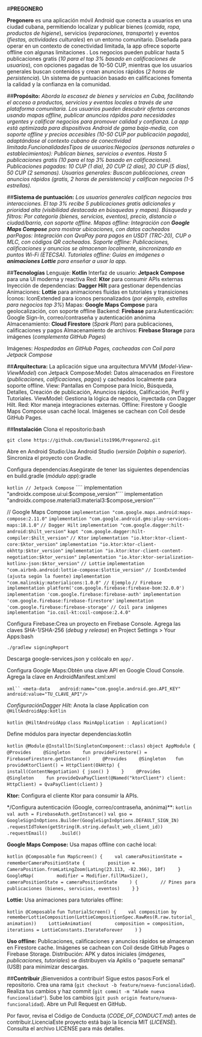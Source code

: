 #**PREGONERO**

**Pregonero** es una aplicación móvil Android que conecta a usuarios en una ciudad cubana, permitiendo localizar y publicar bienes (*comida, ropa, productos de higiene*), servicios (*reparaciones, transporte*) y eventos (*fiestas, actividades culturales*) en un entorno comunitario. Diseñada para operar en un contexto de conectividad limitada, la app ofrece soporte offline con algunas limitaciones . Los negocios pueden publicar hasta 5 publicaciones gratis (*10 para el top 3% basado en calificaciones de usuarios*), con opciones pagadas de 10-50 CUP, mientras que los usuarios generales buscan contenidos y crean anuncios rápidos (*2 horas de persistencia*). Un sistema de puntuación basado en calificaciones fomenta la calidad y la confianza en la comunidad.

##**Propósito:**
*Aborda la escasez de bienes y servicios en Cuba, facilitando el acceso a productos, servicios y eventos locales a través de una plataforma comunitaria. Los usuarios pueden descubrir ofertas cercanas usando mapas offline, publicar anuncios rápidos para necesidades urgentes y calificar negocios para promover calidad y confianza. La app está optimizada para dispositivos Android de gama baja-media, con soporte offline y precios accesibles (10-50 CUP por publicación pagada), adaptándose al contexto cubano de conectividad limitada.FuncionalidadesTipos de usuarios:Negocios (personas naturales o establecimientos): Publican bienes, servicios o eventos. Hasta 5 publicaciones gratis (10 para el top 3% basado en calificaciones). Publicaciones pagadas: 10 CUP (1 día), 20 CUP (2 días), 30 CUP (5 días), 50 CUP (2 semanas).
Usuarios generales: Buscan publicaciones, crean anuncios rápidos (gratis, 2 horas de persistencia) y califican negocios (1-5 estrellas).*

##**Sistema de puntuación:** 
*Los usuarios generales califican negocios tras interacciones. El top 3% recibe 5 publicaciones gratis adicionales y prioridad alta (visibilidad destacada en búsquedas y mapas).
Búsqueda y filtros: Por categoría (bienes, servicios, eventos), precio, distancia o ciudad/barrio, con soporte offline.
Mapas offline: Integración con **Google Maps Compose** para mostrar ubicaciones, con datos cacheados parPagos: Integración con QvaPay para pagos en USDT (TRC-20), CUP o MLC, con códigos QR cacheados.
Soporte offline: Publicaciones, calificaciones y anuncios se almacenan localmente, sincronizando en puntos Wi-Fi (ETECSA).
Tutoriales offline: Guías en imágenes o **animaciones Lottie** para enseñar a usar la app.*

##**Tecnologías** 
Lenguaje: **Kotlin**
Interfaz de usuario: **Jetpack Compose** para una UI moderna y reactiva
Red: **Ktor** para consumir APIs externas
Inyección de dependencias: **Dagger Hilt** para gestionar dependencias
Animaciones: **Lottie** para animaciones fluidas en tutoriales y transiciones
Íconos: IconExtended para íconos personalizados (*por ejemplo, estrellas para negocios top 3%*)
Mapas: **Google Maps Compose** para geolocalización, con soporte offline
Backend: **Firebase** para:Autenticación: Google Sign-In, correo/contraseña y autenticación anónima
Almacenamiento: **Cloud Firestore** (*Spark Plan*) para publicaciones, calificaciones y pagos
Almacenamiento de archivos: **Firebase Storage** para imágenes (*complementa GitHub Pages*)

Imágenes: *Hospedadas en GitHub Pages, cacheadas con Coil para Jetpack Compose*

##**Arquitectura:**
La aplicación sigue una arquitectura MVVM (*Model-View-ViewModel*) con Jetpack Compose:Model: Datos almacenados en Firestore (*publicaciones, calificaciones, pagos*) y cacheados localmente para soporte offline.
View: Pantallas en Compose para Inicio, Búsqueda, Detalles, Creación de publicación, Anuncios rápidos, Calificación, Perfil y Tutoriales.
ViewModel: Gestiona la lógica de negocio, inyectada con Dagger Hilt.
Red: Ktor maneja integraciones externas.
Offline: Firestore y Google Maps Compose usan caché local. Imágenes se cachean con Coil desde GitHub Pages.

##**Instalación**
Clona el repositorio:bash

```git clone https://github.com/Danielito1996/Pregonero2.git```

Abre en Android Studio:Usa Android Studio (*versión Dolphin o superior*).
Sincroniza el proyecto con Gradle.

Configura dependencias:Asegúrate de tener las siguientes dependencias en build.gradle (*módulo app*):gradle


```kotlin // Jetpack Compose```
````   implementation "androidx.compose.ui:ui:$compose_version"```
   implementation "androidx.compose.material3:material3:$compose_version"```

   // Google Maps Compose
```implementation "com.google.maps.android:maps-compose:2.11.0"```
```implementation "com.google.android.gms:play-services-maps:18.1.0"```
```// Dagger Hilt```
```implementation "com.google.dagger:hilt-android:$hilt_version"```
```kapt "com.google.dagger:hilt-compiler:$hilt_version"```
```// Ktor```
```implementation "io.ktor:ktor-client-core:$ktor_version"```
```implementation "io.ktor:ktor-client-okhttp:$ktor_version"```
```implementation "io.ktor:ktor-client-content-negotiation:$ktor_version"```
```implementation "io.ktor:ktor-serialization-kotlinx-json:$ktor_version"```
```// Lottie```
```implementation "com.airbnb.android:lottie-compose:$lottie_version"```
```// IconExtended (ajusta según la fuente)```
```implementation "com.malinskiy:materialicons:1.0.0" // Ejemplo```
```// Firebase```
```implementation platform('com.google.firebase:firebase-bom:32.0.0')```
```implementation 'com.google.firebase:firebase-auth'```
```implementation 'com.google.firebase:firebase-firestore'```
```implementation 'com.google.firebase:firebase-storage'```
```// Coil para imágenes```
```implementation "io.coil-kt:coil-compose:2.4.0" ```

Configura Firebase:Crea un proyecto en Firebase Console.
Agrega las claves SHA-1/SHA-256 (*debug y release*) en Project Settings > Your Apps:bash

`./gradlew signingReport`

Descarga google-services.json y colócalo en `app/.`

Configura Google Maps:Obtén una clave API en Google Cloud Console.
Agrega la clave en AndroidManifest.xml:xml

```xml``
<meta-data```
```    android:name="com.google.android.geo.API_KEY" ```
```    android:value="TU_CLAVE_API"/>```

*ConfiguraciónDagger Hilt:* Anota la clase Application con `@HiltAndroidApp:kotlin`

```kotlin @HiltAndroidApp```
```class MainApplication : Application()```

Define módulos para inyectar dependencias:kotlin

```kotlin @Module```
```@InstallIn(SingletonComponent::class)```
```object AppModule {```
```    @Provides```
```    @Singleton```
```    fun provideFirestore() = FirebaseFirestore.getInstance()```
```    @Provides```
```    @Singleton```
```   fun provideKtorClient() = HttpClient(OkHttp) {```
```        install(ContentNegotiation) { json() }```
```    }```
```    @Provides```
```    @Singleton```
```    fun provideQvaPayClient(@Named("ktorClient") client: HttpClient) = QvaPayClient(client)```
```}```

**Ktor:** Configura el cliente Ktor para consumir la APIs.

*/Configura autenticación (Google, correo/contraseña, anónima)**:
```kotlin val auth = FirebaseAuth.getInstance()```
```val gso = GoogleSignInOptions.Builder(GoogleSignInOptions.DEFAULT_SIGN_IN)```
```    .requestIdToken(getString(R.string.default_web_client_id))```
```    .requestEmail()```
```    .build()```
    
**Google Maps Compose:** Usa mapas offline con caché local:

```kotlin @Composable```
```fun MapScreen() {```
```    val cameraPositionState = rememberCameraPositionState {```
```        position = CameraPosition.fromLatLngZoom(LatLng(23.113, -82.366), 10f)```
```    }```
```    GoogleMap(```
```        modifier = Modifier.fillMaxSize(),```
```        cameraPositionState = cameraPositionState```
```    ) {```
```        // Pines para publicaciones (bienes, servicios, eventos)```
```    }```
```}```

**Lottie:** Usa animaciones para tutoriales offline:

```kotlin @Composable```
```fun TutorialScreen() {```
```    val composition by rememberLottieComposition(LottieCompositionSpec.RawRes(R.raw.tutorial_animation))```
```    LottieAnimation(```
```        composition = composition,```
```        iterations = LottieConstants.IterateForever```
```    )```
```}```

**Uso offline:** Publicaciones, calificaciones y anuncios rápidos se almacenan en Firestore cache. Imágenes se cachean con Coil desde GitHub Pages o Firebase Storage.
Distribución: APK y datos iniciales (*imágenes, publicaciones, tutoriales*) se distribuyen vía Apklis o "paquete semanal" (USB) para minimizar descargas.

##**Contribuir**
¡Bienvenidos a contribuir! Sigue estos pasos:Fork el repositorio.
Crea una rama (`git checkout -b feature/nueva-funcionalidad`).
Realiza tus cambios y haz commit (`git commit -m "Añade nueva funcionalidad"`).
Sube los cambios (`git push origin feature/nueva-funcionalidad`).
Abre un Pull Request en GitHub.

Por favor, revisa el Código de Conducta (*CODE_OF_CONDUCT.md*) antes de contribuir.LicenciaEste proyecto está bajo la licencia MIT (*LICENSE*). Consulta el archivo LICENSE para más detalles.
